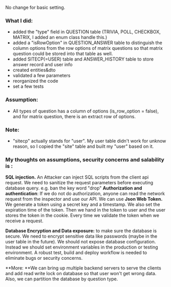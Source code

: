 No change for basic setting. 



### **What I did:**

- added the "type" field in QUESTION table (TRIVIA, POLL, CHECKBOX, MATRIX, I added an enum class handle this.)
- added a "isRowOption" in QUESTION_ANSWER table to distinguish the column options from the row options of matrix questions so that matrix  question could be stored into that table as well.
- added SITECP(=USER) table and ANSWER_HISTORY table to store answer record and user info 
- created entities&dto
- validated  a few parameters
- reorganized the code  
- set a few tests



### **Assumption:**

- All types of question has a column of options (is_row_option = false), and for matrix question, there is an extract row of options.



### Note:

- "sitecp" actually stands for "user". My user table didn't work for unknow reason, so I copied the "site" table and built my "user" based on it.





### **My thoughts on assumptions, security concerns and salability is :**

**SQL injection.** An Attacker can inject SQL scripts from the client api request. We need to sanitize the request parameters before executing database query. e.g. ban the key word "drop"
**Authorization and authentication**: If we do not do authorization, anyone can read the network request from the inspector and use our API. We can use **Json Web Token.** We  generate a token using a secret key and a timestamp. We also set the  expiration time of the token. Then we hand in the token to user and the  user stores the token in the cookie. Every time we validate the token when we receive a request.

**Database Encryption and Data exposure:** to make sure the database is secure. We need to encrypt sensitive data like passwords (maybe in the user table in the future).  We should not expose database configuration. Instead we should set  environment variables in the production or testing environment. A robust test, build and deploy workflow is needed to eliminate bugs or security concerns.

**More: **We can bring up multiple backend servers to serve the clients and add read write lock on database so that user won't get wrong data. Also, we can partition the database by question type. 

